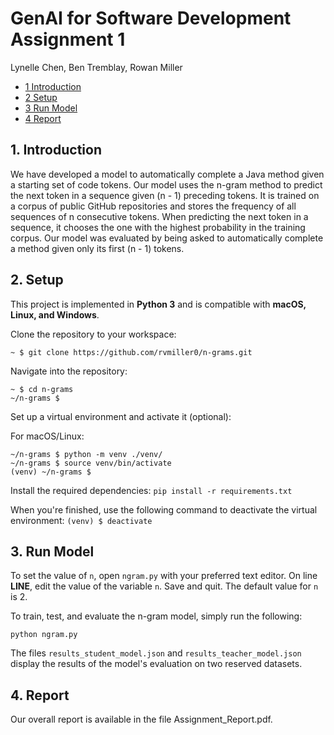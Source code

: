 # GenAI for Software Development Assignment 1
Lynelle Chen, Ben Tremblay, Rowan Miller

* [1 Introduction](#1-introduction)  
* [2 Setup](#2-setup)
* [3 Run Model](#3-run-model)
* [4 Report](#4-report)

## **1. Introduction**  
We have developed a model to automatically complete a Java method given a starting set of code tokens. Our model uses the n-gram method to predict the next token in a sequence given (n - 1) preceding tokens. It is trained on a corpus of public GitHub repositories and stores the frequency of all sequences of n consecutive tokens. When predicting the next token in a sequence, it chooses the one with the highest probability in the training corpus. Our model was evaluated by being asked to automatically complete a method given only its first (n - 1) tokens.

## **2. Setup**  
This project is implemented in **Python 3** and is compatible with **macOS, Linux, and Windows**.  

Clone the repository to your workspace:  
```shell
~ $ git clone https://github.com/rvmiller0/n-grams.git
```
Navigate into the repository:
```shell
~ $ cd n-grams
~/n-grams $
```
Set up a virtual environment and activate it (optional):

For macOS/Linux:
```shell
~/n-grams $ python -m venv ./venv/
~/n-grams $ source venv/bin/activate
(venv) ~/n-grams $ 
```

Install the required dependencies:
`pip install -r requirements.txt`

When you're finished, use the following command to deactivate the virtual environment:
`(venv) $ deactivate`

## **3. Run Model**
To set the value of `n`, open `ngram.py` with your preferred text editor. On line **LINE**, edit the value of the variable `n`. Save and quit. The default value for `n` is 2.

To train, test, and evaluate the n-gram model, simply run the following:

`python ngram.py`

The files `results_student_model.json` and `results_teacher_model.json` display the results of the model's evaluation on two reserved datasets.

## 4. Report
Our overall report is available in the file Assignment_Report.pdf.
